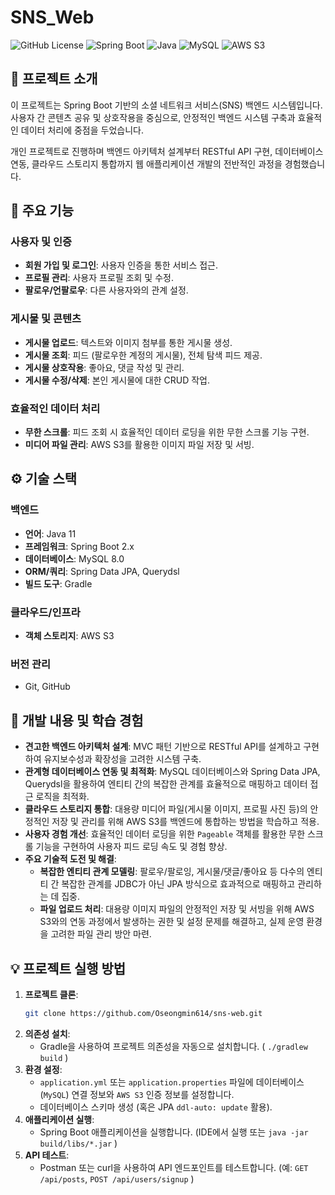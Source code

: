 # SNS_Web

![GitHub License](https://img.shields.io/badge/license-MIT-blue.svg)
![Spring Boot](https://img.shields.io/badge/Spring_Boot-2.x-brightgreen.svg)
![Java](https://img.shields.io/badge/Java-11-orange.svg)
![MySQL](https://img.shields.io/badge/MySQL-8.0-blue.svg)
![AWS S3](https://img.shields.io/badge/AWS-S3-orange.svg)

## 📌 프로젝트 소개

이 프로젝트는 Spring Boot 기반의 소셜 네트워크 서비스(SNS) 백엔드 시스템입니다. 사용자 간 콘텐츠 공유 및 상호작용을 중심으로, 안정적인 백엔드 시스템 구축과 효율적인 데이터 처리에 중점을 두었습니다.

개인 프로젝트로 진행하며 백엔드 아키텍처 설계부터 RESTful API 구현, 데이터베이스 연동, 클라우드 스토리지 통합까지 웹 애플리케이션 개발의 전반적인 과정을 경험했습니다.

## 🚀 주요 기능

### 사용자 및 인증
-   **회원 가입 및 로그인**: 사용자 인증을 통한 서비스 접근.
-   **프로필 관리**: 사용자 프로필 조회 및 수정.
-   **팔로우/언팔로우**: 다른 사용자와의 관계 설정.

### 게시물 및 콘텐츠
-   **게시물 업로드**: 텍스트와 이미지 첨부를 통한 게시물 생성.
-   **게시물 조회**: 피드 (팔로우한 계정의 게시물), 전체 탐색 피드 제공.
-   **게시물 상호작용**: 좋아요, 댓글 작성 및 관리.
-   **게시물 수정/삭제**: 본인 게시물에 대한 CRUD 작업.

### 효율적인 데이터 처리
-   **무한 스크롤**: 피드 조회 시 효율적인 데이터 로딩을 위한 무한 스크롤 기능 구현.
-   **미디어 파일 관리**: AWS S3를 활용한 이미지 파일 저장 및 서빙.

## ⚙️ 기술 스택

### 백엔드
-   **언어**: Java 11
-   **프레임워크**: Spring Boot 2.x
-   **데이터베이스**: MySQL 8.0
-   **ORM/쿼리**: Spring Data JPA, Querydsl
-   **빌드 도구**: Gradle

### 클라우드/인프라
-   **객체 스토리지**: AWS S3

### 버전 관리
-   Git, GitHub

## 📝 개발 내용 및 학습 경험

-   **견고한 백엔드 아키텍처 설계**: MVC 패턴 기반으로 RESTful API를 설계하고 구현하여 유지보수성과 확장성을 고려한 시스템 구축.
-   **관계형 데이터베이스 연동 및 최적화**: MySQL 데이터베이스와 Spring Data JPA, Querydsl을 활용하여 엔티티 간의 복잡한 관계를 효율적으로 매핑하고 데이터 접근 로직을 최적화.
-   **클라우드 스토리지 통합**: 대용량 미디어 파일(게시물 이미지, 프로필 사진 등)의 안정적인 저장 및 관리를 위해 AWS S3를 백엔드에 통합하는 방법을 학습하고 적용.
-   **사용자 경험 개선**: 효율적인 데이터 로딩을 위한 `Pageable` 객체를 활용한 무한 스크롤 기능을 구현하여 사용자 피드 로딩 속도 및 경험 향상.
-   **주요 기술적 도전 및 해결**:
    -   **복잡한 엔티티 관계 모델링**: 팔로우/팔로잉, 게시물/댓글/좋아요 등 다수의 엔티티 간 복잡한 관계를 JDBC가 아닌 JPA 방식으로 효과적으로 매핑하고 관리하는 데 집중.
    -   **파일 업로드 처리**: 대용량 이미지 파일의 안정적인 저장 및 서빙을 위해 AWS S3와의 연동 과정에서 발생하는 권한 및 설정 문제를 해결하고, 실제 운영 환경을 고려한 파일 관리 방안 마련.

## 💡 프로젝트 실행 방법

1.  **프로젝트 클론**:
    ```bash
    git clone https://github.com/Oseongmin614/sns-web.git
    ```
2.  **의존성 설치**:
    -   Gradle을 사용하여 프로젝트 의존성을 자동으로 설치합니다. ( `./gradlew build` )
3.  **환경 설정**:
    -   `application.yml` 또는 `application.properties` 파일에 데이터베이스(`MySQL`) 연결 정보와 `AWS S3` 인증 정보를 설정합니다.
    -   데이터베이스 스키마 생성 (혹은 JPA `ddl-auto: update` 활용).
4.  **애플리케이션 실행**:
    -   Spring Boot 애플리케이션을 실행합니다. (IDE에서 실행 또는 `java -jar build/libs/*.jar` )
5.  **API 테스트**:
    -   Postman 또는 curl을 사용하여 API 엔드포인트를 테스트합니다. (예: `GET /api/posts`, `POST /api/users/signup` )

